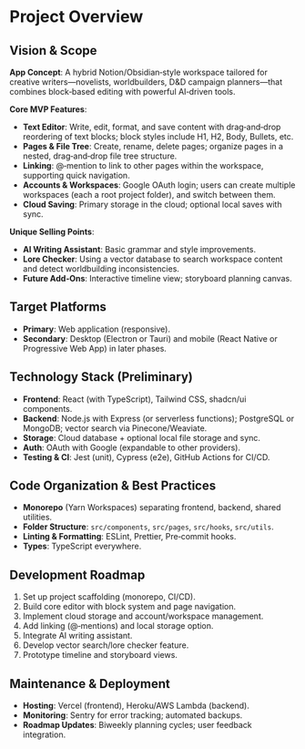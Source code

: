 # Project Overview

## Vision & Scope

**App Concept**: A hybrid Notion/Obsidian‐style workspace tailored for creative writers—novelists, worldbuilders, D\&D campaign planners—that combines block‐based editing with powerful AI‐driven tools.

**Core MVP Features**:

* **Text Editor**: Write, edit, format, and save content with drag‐and‐drop reordering of text blocks; block styles include H1, H2, Body, Bullets, etc.
* **Pages & File Tree**: Create, rename, delete pages; organize pages in a nested, drag‐and‐drop file tree structure.
* **Linking**: @‐mention to link to other pages within the workspace, supporting quick navigation.
* **Accounts & Workspaces**: Google OAuth login; users can create multiple workspaces (each a root project folder), and switch between them.
* **Cloud Saving**: Primary storage in the cloud; optional local saves with sync.

**Unique Selling Points**:

* **AI Writing Assistant**: Basic grammar and style improvements.
* **Lore Checker**: Using a vector database to search workspace content and detect worldbuilding inconsistencies.
* **Future Add‑Ons**: Interactive timeline view; storyboard planning canvas.

## Target Platforms

* **Primary**: Web application (responsive).
* **Secondary**: Desktop (Electron or Tauri) and mobile (React Native or Progressive Web App) in later phases.

## Technology Stack (Preliminary)

* **Frontend**: React (with TypeScript), Tailwind CSS, shadcn/ui components.
* **Backend**: Node.js with Express (or serverless functions); PostgreSQL or MongoDB; vector search via Pinecone/Weaviate.
* **Storage**: Cloud database + optional local file storage and sync.
* **Auth**: OAuth with Google (expandable to other providers).
* **Testing & CI**: Jest (unit), Cypress (e2e), GitHub Actions for CI/CD.

## Code Organization & Best Practices

* **Monorepo** (Yarn Workspaces) separating frontend, backend, shared utilities.
* **Folder Structure**: `src/components`, `src/pages`, `src/hooks`, `src/utils`.
* **Linting & Formatting**: ESLint, Prettier, Pre‐commit hooks.
* **Types**: TypeScript everywhere.

## Development Roadmap

1. Set up project scaffolding (monorepo, CI/CD).
2. Build core editor with block system and page navigation.
3. Implement cloud storage and account/workspace management.
4. Add linking (@‐mentions) and local storage option.
5. Integrate AI writing assistant.
6. Develop vector search/lore checker feature.
7. Prototype timeline and storyboard views.

## Maintenance & Deployment

* **Hosting**: Vercel (frontend), Heroku/AWS Lambda (backend).
* **Monitoring**: Sentry for error tracking; automated backups.
* **Roadmap Updates**: Biweekly planning cycles; user feedback integration.
